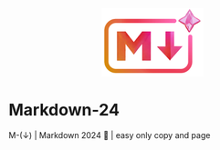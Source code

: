 <p align="center">
    <img width="180" src="./IMG/logo2.png">
  </a>
</p>

# Markdown-24
M-(↓) | Markdown 2024 🔽 | easy only copy and page


